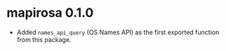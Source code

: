 # mapirosa 0.1.0

* Added `names_api_query` (OS Names API) as the first exported function from this package.
